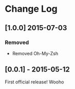 # Change Log

## [1.0.0] 2015-07-03

### Removed

- Removed Oh-My-Zsh

## [0.0.1] - 2015-05-12
First official release! Wooho
